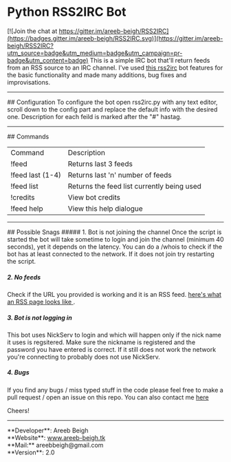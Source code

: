 # Python RSS2IRC Bot

[![Join the chat at https://gitter.im/areeb-beigh/RSS2IRC](https://badges.gitter.im/areeb-beigh/RSS2IRC.svg)](https://gitter.im/areeb-beigh/RSS2IRC?utm_source=badge&utm_medium=badge&utm_campaign=pr-badge&utm_content=badge)
This is a simple IRC bot that'll return feeds from an RSS source to an IRC channel.
I've used <a href="https://github.com/maK-/rss2irc-bot" target="_blank">this rss2irc</a> bot features for the basic functionality and made many additions,
bug fixes and improvisations.
<hr>
## Configuration
To configure the bot open rss2irc.py with any text editor, scroll down to the config part and replace the default info with the desired one.
Description for each feild is marked after the "#" hastag.
<hr>
## Commands
<table width="50%">
<td>Command</td>
<td>Description</td>
<tr>
<td>!feed</td><td>Returns last 3 feeds</td>
</tr>
<tr>
<td>!feed last (1-4)</td><td>Returns last 'n' number of feeds</td>
</tr>
<tr>
<td>!feed list</td><td>Returns the feed list currently being used</td>
</tr>
<tr>
<td>!credits</td><td>View bot credits</td>
</tr>
<tr>
<td>!feed help</td><td>View this help dialogue</td>
</tr>
</table>
<hr>
## Possible Snags
##### 1. Bot is not joining the channel
Once the script is started the bot will take sometime to login and join the channel (minimum 40 seconds),
yet it depends on the latency. You can do a /whois <bot nick> to check if the bot has at least connected to the network.
If it does not join try restarting the script.

##### 2. No feeds
Check if the URL you provided is working and it is an RSS feed. 
<a href="http://www.irchound.tk/forum/syndication.php?fid=2,14,18,4,5,11,17,6,21,23,24,22&limit=5" target="_blank">
here's what an RSS page looks like
</a>.

##### 3. Bot is not logging in
This bot uses NickServ to login and which will happen only if the nick name it uses is regsitered. Make sure
the nickname is registered and the password you have entered is correct. If it still does not work the network you're connecting to
probably does not use NickServ.

##### 4. Bugs
If you find any bugs / miss typed stuff in the code please feel free to make a pull request / open an issue on this repo.
You can also contact me <a href="http://www.areeb-beigh.tk/contact.html" target="_blank">here</a>

Cheers!
<hr>
**Developer**: Areeb Beigh<br>
**Website**: <a href="http://www.areeb-beigh.tk" target="_blank">www.areeb-beigh.tk</a><br>
**Mail:** areebbeigh@gmail.com<br>
**Version**: 2.0
